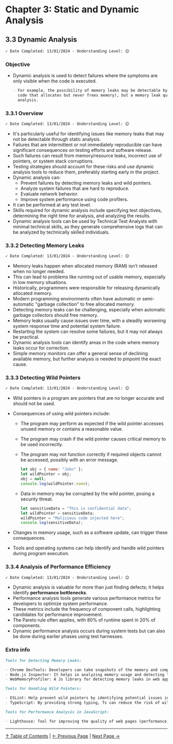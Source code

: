 # Chapter 3: Static and Dynamic Analysis

## 3.3 Dynamic Analysis

```markdown
✓ Date Completed: 13/01/2024 - Understanding Level: 😊
```

### Objective

- Dynamic analysis is used to detect failures where the symptoms are only visible when the code is
  executed.

  ```markdown
  - For example, the possibility of memory leaks may be detectable by static analysis (finding
    code that allocates but never frees memory), but a memory leak quickly detectable with dynamic
    analysis.
  ```

### 3.3.1 Overview

```markdown
✓ Date Completed: 13/01/2024 - Understanding Level: 😊
```

- It's particularly useful for identifying issues like memory leaks that may not be detectable through static analysis.
- Failures that are intermittent or not immediately reproducible can have significant consequences on testing efforts and software release.
- Such failures can result from memory/resource leaks, incorrect use of pointers, or system stack corruptions.
- Testing strategies should account for these risks and use dynamic analysis tools to reduce them, preferably starting early in the project.
- Dynamic analysis can:
  - Prevent failures by detecting memory leaks and wild pointers.
  - Analyze system failures that are hard to reproduce.
  - Evaluate network behavior.
  - Improve system performance using code profilers.
- It can be performed at any test level.
- Skills required for dynamic analysis include specifying test objectives, determining the right time for analysis, and analyzing the results.
- Dynamic analysis tools can be used by Technical Test Analysts with minimal technical skills, as they generate comprehensive logs that can be analyzed by technically skilled individuals.

### 3.3.2 Detecting Memory Leaks

```markdown
✓ Date Completed: 13/01/2024 - Understanding Level: 😊
```

- Memory leaks happen when allocated memory (RAM) isn't released when no longer needed.
- This can lead to problems like running out of usable memory, especially in low memory situations.
- Historically, programmers were responsible for releasing dynamically allocated memory.
- Modern programming environments often have automatic or semi-automatic "garbage collection" to free allocated memory.
- Detecting memory leaks can be challenging, especially when automatic garbage collectors should free memory.
- Memory leaks usually cause issues over time, with a steadily worsening system response time and potential system failure.
- Restarting the system can resolve some failures, but it may not always be practical.
- Dynamic analysis tools can identify areas in the code where memory leaks occur for correction.
- Simple memory monitors can offer a general sense of declining available memory, but further analysis is needed to pinpoint the exact cause.

### 3.3.3 Detecting Wild Pointers

```markdown
✓ Date Completed: 13/01/2024 - Understanding Level: 😊
```

- Wild pointers in a program are pointers that are no longer accurate and should not be used.
- Consequences of using wild pointers include:

  - The program may perform as expected if the wild pointer accesses unused memory or contains a reasonable value.
  - The program may crash if the wild pointer causes critical memory to be used incorrectly.
  - The program may not function correctly if required objects cannot be accessed, possibly with an error message.

    ```javascript
    let obj = { name: "John" };
    let wildPointer = obj;
    obj = null;
    console.log(wildPointer.name);
    ```

  - Data in memory may be corrupted by the wild pointer, posing a security threat.

    ```javascript
    let sensitiveData = "This is confidential data";
    let wildPointer = sensitiveData;
    wildPointer = "Malicious code injected here";
    console.log(sensitiveData);
    ```

- Changes in memory usage, such as a software update, can trigger these consequences.
- Tools and operating systems can help identify and handle wild pointers during program execution.

### 3.3.4 Analysis of Performance Efficiency

```markdown
✓ Date Completed: 13/01/2024 - Understanding Level: 😊
```

- Dynamic analysis is valuable for more than just finding defects; it helps identify **performance bottlenecks**.
- Performance analysis tools generate various performance metrics for developers to optimize system performance.
- These metrics include the frequency of component calls, highlighting candidates for performance improvement.
- The Pareto rule often applies, with 80% of runtime spent in 20% of components.
- Dynamic performance analysis occurs during system tests but can also be done during earlier phases using test harnesses.

### Extra info

```markdown
Tools for Detecting Memory Leaks:

- Chrome DevTools: Developers can take snapshots of the memory and compare them over time to detect leaks.
- Node.js Inspector: It helps in analyzing memory usage and detecting leaks.
- WebMemoryProfiler: A Js library for detecting memory leaks in web apps.
```

```markdown
Tools for Handling Wild Pointers:

- ESLint: Help prevent wild pointers by identifying potential issues in the code.
- TypeScript: By providing strong typing, Ts can reduce the risk of wild pointers in Js apps.
```

```markdown
Tools for Performance Analysis in JavaScript:

- Lighthouse: Tool for improving the quality of web pages (performance, accessibility).
```

---

[↑ Table of Contents](../../README.md#table-of-contents) | [← Previous Page](3.2-static-analysis.md) | [Next Page →](../4-quality-characteristics-for-technical-testing/4.1-introduction.md)
